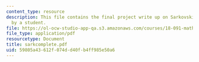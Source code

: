 ```yaml
---
content_type: resource
description: This file contains the final project write up on Sarkovskii's Theorem
  by a student.
file: https://ol-ocw-studio-app-qa.s3.amazonaws.com/courses/18-091-mathematical-exposition-spring-2005/59805a43612f074dd40fb4ff985e50a6_sarkcomplete.pdf
file_type: application/pdf
resourcetype: Document
title: sarkcomplete.pdf
uid: 59805a43-612f-074d-d40f-b4ff985e50a6
---
```

